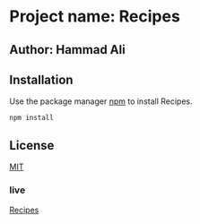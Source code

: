 # Project name: Recipes

## Author: Hammad Ali

## Installation

Use the package manager [npm](https://www.npmjs.com/) to install Recipes.

```
npm install 
```

## License
[MIT](https://choosealicense.com/licenses/mit/)

### live

[Recipes](https://recipes-hammad.netlify.app/)
